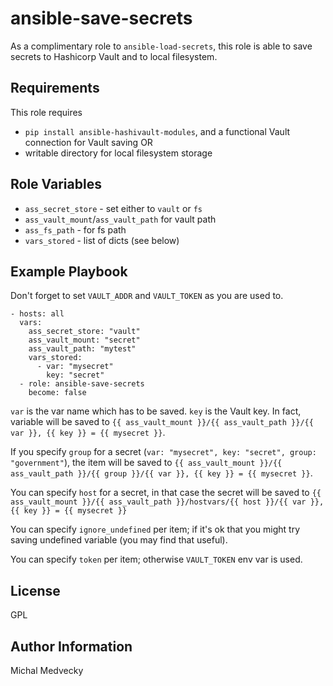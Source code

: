 ansible-save-secrets
====================

As a complimentary role to `ansible-load-secrets`, this role is able to save secrets to Hashicorp Vault and to local filesystem.

Requirements
------------

This role requires 
* `pip install ansible-hashivault-modules`, and a functional Vault connection for Vault saving OR
* writable directory for local filesystem storage

Role Variables
--------------

* `ass_secret_store` - set either to `vault` or `fs`
* `ass_vault_mount`/`ass_vault_path` for vault path
* `ass_fs_path` - for fs path
* `vars_stored` - list of dicts (see below)

Example Playbook
----------------

Don't forget to set `VAULT_ADDR` and `VAULT_TOKEN` as you are used to.

```
- hosts: all
  vars:
    ass_secret_store: "vault"
    ass_vault_mount: "secret"
    ass_vault_path: "mytest"
    vars_stored:
      - var: "mysecret"
        key: "secret"
  - role: ansible-save-secrets
    become: false
```

`var` is the var name which has to be saved. `key` is the Vault key. In fact, variable will be saved to `{{ ass_vault_mount }}/{{ ass_vault_path }}/{{ var }}, {{ key }} = {{ mysecret }}`.

If you specify `group` for a secret (`var: "mysecret", key: "secret", group: "government"`), the item will be saved to `{{ ass_vault_mount }}/{{ ass_vault_path }}/{{ group }}/{{ var }}, {{ key }} = {{ mysecret }}`.

You can specify `host` for a secret, in that case the secret will be saved to `{{ ass_vault_mount }}/{{ ass_vault_path }}/hostvars/{{ host }}/{{ var }}, {{ key }} = {{ mysecret }}`

You can specify `ignore_undefined` per item; if it's ok that you might try saving undefined variable (you may find that useful).

You can specify `token` per item; otherwise `VAULT_TOKEN` env var is used.

License
-------

GPL

Author Information
------------------

Michal Medvecky
